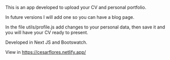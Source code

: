 This is an app developed to upload your CV and personal portfolio.

In future versions I will add one so you can have a blog page.

In the file utils/profile.js add changes to your personal data, then save it and you will have your CV ready to present.

Developed in Next JS and Bootswatch.

View in https://cesarflores.netlify.app/
